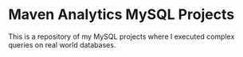 # Maven Analytics MySQL Projects

This is a repository of my MySQL projects where I executed complex queries on real world databases.
